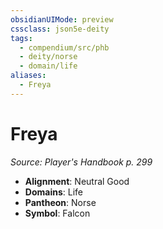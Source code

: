 ```yaml
---
obsidianUIMode: preview
cssclass: json5e-deity
tags:
  - compendium/src/phb
  - deity/norse
  - domain/life
aliases:
  - Freya
---
```

# Freya
*Source: Player's Handbook p. 299* 

- **Alignment**: Neutral Good
- **Domains**: Life
- **Pantheon**: Norse
- **Symbol**: Falcon